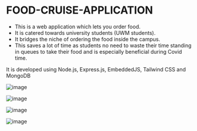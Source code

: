 # FOOD-CRUISE-APPLICATION
- This is a web application which lets you order food.
- It is catered towards university students (UWM students).
- It bridges the niche of ordering the food inside the campus.
- This saves a lot of time as students no need to waste their time standing in queues to take their food and is especially beneficial during Covid time. 

It is developed using Node.js, Express.js, EmbeddedJS, Tailwind CSS and MongoDB


![image](https://user-images.githubusercontent.com/24964774/214509152-cd59cd80-d63b-43f7-917b-56758170a9a6.png)


![image](https://user-images.githubusercontent.com/24964774/214509167-515b11ac-d079-466e-8fff-2286c31fb85d.png)


![image](https://user-images.githubusercontent.com/24964774/214509267-2b25264e-d68c-4ff5-ae8c-b3c2be8fff2d.png)


![image](https://user-images.githubusercontent.com/24964774/214509213-7015e81d-d229-443d-a1d5-91da8758b75b.png)
